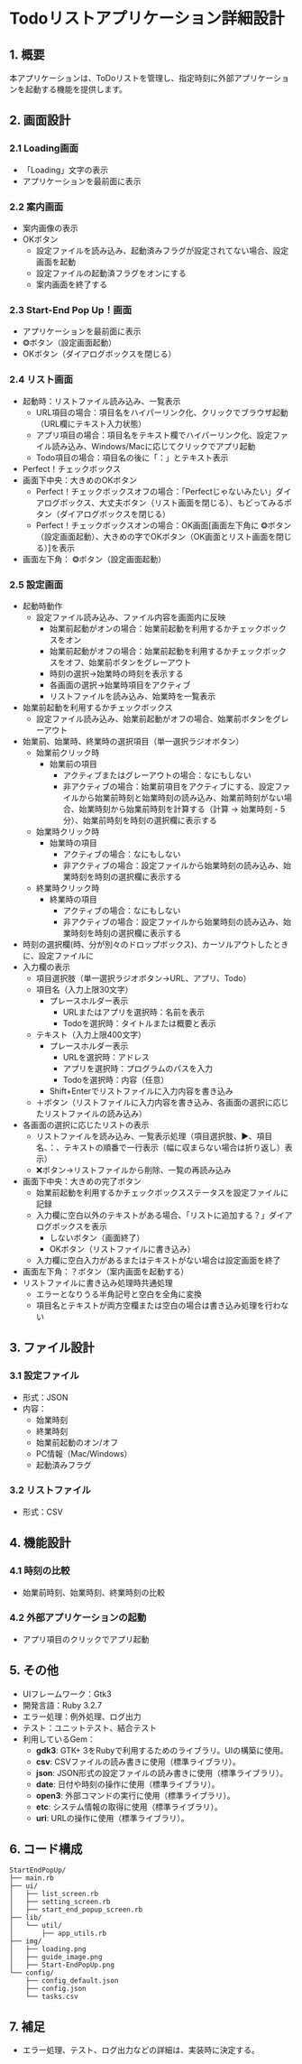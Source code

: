 
# Todoリストアプリケーション詳細設計

## 1. 概要

本アプリケーションは、ToDoリストを管理し、指定時刻に外部アプリケーションを起動する機能を提供します。

## 2. 画面設計

### 2.1 Loading画面

* 「Loading」文字の表示
* アプリケーションを最前面に表示

### 2.2 案内画面

* 案内画像の表示
* OKボタン
    * 設定ファイルを読み込み、起動済みフラグが設定されてない場合、設定画面を起動
    * 設定ファイルの起動済フラグをオンにする
    * 案内画面を終了する

### 2.3 Start-End Pop Up！画面

* アプリケーションを最前面に表示
* ❂ボタン（設定画面起動）
* OKボタン（ダイアログボックスを閉じる）

### 2.4 リスト画面

* 起動時：リストファイル読み込み、一覧表示
    * URL項目の場合：項目名をハイパーリンク化、クリックでブラウザ起動（URL欄にテキスト入力状態）
    * アプリ項目の場合：項目名をテキスト欄でハイパーリンク化、設定ファイル読み込み、Windows/Macに応じてクリックでアプリ起動
    * Todo項目の場合：項目名の後に「：」とテキスト表示
* Perfect！チェックボックス
* 画面下中央：大きめのOKボタン
    * Perfect！チェックボックスオフの場合：「Perfectじゃないみたい」ダイアログボックス、大丈夫ボタン（リスト画面を閉じる）、もどってみるボタン（ダイアログボックスを閉じる）
    * Perfect！チェックボックスオンの場合：OK画面[画面左下角に ❂ボタン（設定画面起動）、大きめの字でOKボタン（OK画面とリスト画面を閉じる）]を表示
* 画面左下角： ❂ボタン（設定画面起動）

### 2.5 設定画面

* 起動時動作
    * 設定ファイル読み込み、ファイル内容を画面内に反映
        * 始業前起動がオンの場合：始業前起動を利用するかチェックボックスをオン
        * 始業前起動がオフの場合：始業前起動を利用するかチェックボックスをオフ、始業前ボタンをグレーアウト
        * 時刻の選択→始業時の時刻を表示する
        * 各画面の選択→始業時項目をアクティブ
        * リストファイルを読み込み、始業時を一覧表示
* 始業前起動を利用するかチェックボックス
    * 設定ファイル読み込み、始業前起動がオフの場合、始業前ボタンをグレーアウト
* 始業前、始業時、終業時の選択項目（単一選択ラジオボタン）
    * 始業前クリック時
        * 始業前の項目
            * アクティブまたはグレーアウトの場合：なにもしない
            * 非アクティブの場合：始業前項目をアクティブにする、設定ファイルから始業前時刻と始業時刻の読み込み、始業前時刻がない場合、始業時刻から始業前時刻を計算する（計算 → 始業時刻 - 5分）、始業前時刻を時刻の選択欄に表示する
    * 始業時クリック時
        * 始業時の項目
            * アクティブの場合：なにもしない
            * 非アクティブの場合：設定ファイルから始業時刻の読み込み、始業時刻を時刻の選択欄に表示する
    * 終業時クリック時
        * 終業時の項目
            * アクティブの場合：なにもしない
            * 非アクティブの場合：設定ファイルから始業時刻の読み込み、始業時刻を時刻の選択欄に表示する
* 時刻の選択欄(時、分が別々のドロップボックス)、カーソルアウトしたときに、設定ファイルに
* 入力欄の表示
    * 項目選択肢（単一選択ラジオボタン→URL、アプリ、Todo）
    * 項目名（入力上限30文字）
        * プレースホルダー表示
            * URLまたはアプリを選択時：名前を表示
            * Todoを選択時：タイトルまたは概要と表示
    * テキスト（入力上限400文字）
        * プレースホルダー表示
            * URLを選択時：アドレス
            * アプリを選択時：プログラムのパスを入力
            * Todoを選択時：内容（任意）
        * Shift+Enterでリストファイルに入力内容を書き込み
    * ＋ボタン（リストファイルに入力内容を書き込み、各画面の選択に応じたリストファイルの読み込み）
* 各画面の選択に応じたリストの表示
    * リストファイルを読み込み、一覧表示処理（項目選択肢、▶、項目名、：、テキストの順番で一行表示（幅に収まらない場合は折り返し）表示）
    * ❌ボタン→リストファイルから削除、一覧の再読み込み
* 画面下中央：大きめの完了ボタン
    * 始業前起動を利用するかチェックボックスステータスを設定ファイルに記録
    * 入力欄に空白以外のテキストがある場合、「リストに追加する？」ダイアログボックスを表示
        * しないボタン（画面終了）
        * OKボタン（リストファイルに書き込み）
    * 入力欄に空白入力があるまたはテキストがない場合は設定画面を終了
* 画面左下角：？ボタン（案内画面を起動する）
* リストファイルに書き込み処理時共通処理
    * エラーとなりうる半角記号と空白を全角に変換
    * 項目名とテキストが両方空欄または空白の場合は書き込み処理を行わない

## 3. ファイル設計

### 3.1 設定ファイル

* 形式：JSON
* 内容：
    * 始業時刻
    * 終業時刻
    * 始業前起動のオン/オフ
    * PC情報（Mac/Windows）
    * 起動済みフラグ

### 3.2 リストファイル

* 形式：CSV

## 4. 機能設計

### 4.1 時刻の比較

* 始業前時刻、始業時刻、終業時刻の比較

### 4.2 外部アプリケーションの起動

* アプリ項目のクリックでアプリ起動

## 5. その他

* UIフレームワーク：Gtk3
* 開発言語：Ruby 3.2.7
* エラー処理：例外処理、ログ出力
* テスト：ユニットテスト、結合テスト
* 利用しているGem：
    * **gdk3**: GTK+ 3をRubyで利用するためのライブラリ。UIの構築に使用。
    * **csv**: CSVファイルの読み書きに使用（標準ライブラリ）。
    * **json**: JSON形式の設定ファイルの読み書きに使用（標準ライブラリ）。
    * **date**: 日付や時刻の操作に使用（標準ライブラリ）。
    * **open3**: 外部コマンドの実行に使用（標準ライブラリ）。
    * **etc**: システム情報の取得に使用（標準ライブラリ）。
    * **uri**: URLの操作に使用（標準ライブラリ）。
## 6. コード構成

```
StartEndPopUp/
├── main.rb
├── ui/
│   ├── list_screen.rb
│   ├── setting_screen.rb
│   ├── start_end_popup_screen.rb
├── lib/
│   └── util/
│       ├── app_utils.rb
├── img/
│   ├── loading.png
│   ├── guide_image.png
│   ├── Start-EndPopUp.png
└── config/
    ├── config_default.json
    ├── config.json
    └── tasks.csv
```

## 7. 補足

* エラー処理、テスト、ログ出力などの詳細は、実装時に決定する。
